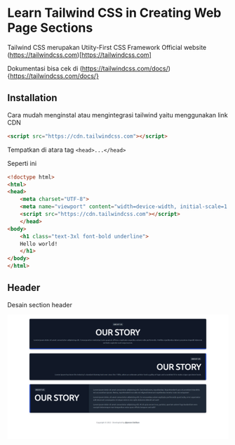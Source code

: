 # Learn Tailwind CSS in Creating Web Page Sections

Tailwind CSS merupakan Utiity-First CSS Framework
Official website (https://tailwindcss.com)[https://tailwindcss.com]

Dokumentasi bisa cek di (https://tailwindcss.com/docs/){https://tailwindcss.com/docs/}


## Installation

Cara mudah menginstal atau mengintegrasi tailwind yaitu menggunakan link CDN
```html
<script src="https://cdn.tailwindcss.com"></script>
```

Tempatkan di atara tag ```<head>...</head>```

Seperti ini

```html
<!doctype html>
<html>
<head>
    <meta charset="UTF-8">
    <meta name="viewport" content="width=device-width, initial-scale=1.0">
    <script src="https://cdn.tailwindcss.com"></script>
    </head>
<body>
    <h1 class="text-3xl font-bold underline">
    Hello world!
    </h1>
</body>
</html>
```


## Header

Desain section header

<img src="./_screenshots/header.png">